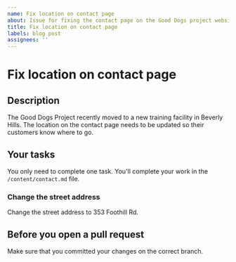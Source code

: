 ```yaml
---
name: Fix location on contact page
about: Issue for fixing the contact page on the Good Dogs project website
title: Fix location on contact page
labels: blog post
assignees: ''
---
```


# Fix location on contact page

## Description

The Good Dogs Project recently moved to a new training facility in Beverly Hills. The location on the contact page needs to be updated so their customers know where to go.

## Your tasks

You only need to complete one task. You'll complete your work in the `/content/contact.md` file.

### Change the street address

Change the street address to 353 Foothill Rd.

## Before you open a pull request

Make sure that you committed your changes on the correct branch.